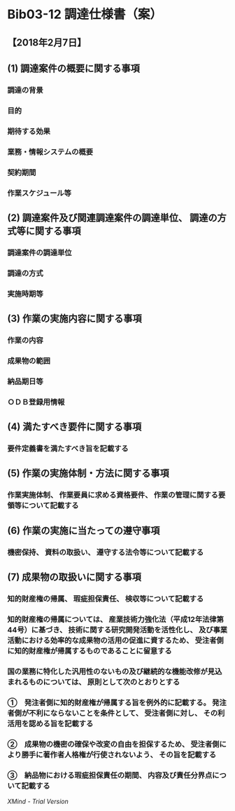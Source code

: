 # Bib03-12 調達仕様書（案）

## 【2018年2月7日】

## (1)	調達案件の概要に関する事項

### 調達の背景

### 目的

### 期待する効果

### 業務・情報システムの概要

### 契約期間

### 作業スケジュール等

## (2)	調達案件及び関連調達案件の調達単位、 調達の方式等に関する事項

### 調達案件の調達単位

### 調達の方式

### 実施時期等

## (3)	作業の実施内容に関する事項

### 作業の内容

### 成果物の範囲

### 納品期日等

### ＯＤＢ登録用情報

## (4)	満たすべき要件に関する事項

### 要件定義書を満たすべき旨を記載する

## (5)	作業の実施体制・方法に関する事項

### 作業実施体制、 作業要員に求める資格要件、 作業の管理に関する要領等について記載する

## (6)	作業の実施に当たっての遵守事項

### 機密保持、 資料の取扱い、 遵守する法令等について記載する

## (7)	成果物の取扱いに関する事項

### 知的財産権の帰属、 瑕疵担保責任、 検収等について記載する

### 知的財産権の帰属については、 産業技術力強化法（平成12年法律第44号）に基づき、 技術に関する研究開発活動を活性化し、 及び事業活動における効率的な成果物の活用の促進に資するため、 受注者側に知的財産権が帰属するものであることに留意する

### 国の業務に特化した汎用性のないもの及び継続的な機能改修が見込まれるものについては、 原則として次のとおりとする

### ①　発注者側に知的財産権が帰属する旨を例外的に記載する。 発注者側が不利にならないことを条件として、 受注者側に対し、 その利活用を認める旨を記載する

### ②　成果物の機密の確保や改変の自由を担保するため、 受注者側により勝手に著作者人格権が行使されないよう、 その旨を記載する

### ③　納品物における瑕疵担保責任の期間、 内容及び責任分界点について記載する

*XMind - Trial Version*